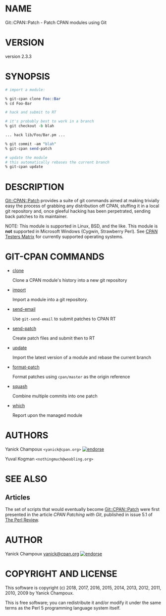 # NAME

Git::CPAN::Patch - Patch CPAN modules using Git

# VERSION

version 2.3.3

# SYNOPSIS

```perl
# import a module:

% git-cpan clone Foo::Bar
% cd Foo-Bar

# hack and submit to RT

# it's probably best to work in a branch
% git checkout -b blah

... hack lib/Foo/Bar.pm ...

% git commit -am "blah"
% git-cpan send-patch

# update the module
# this automatically rebases the current branch
% git-cpan update
```

# DESCRIPTION

[Git::CPAN::Patch](https://metacpan.org/pod/Git::CPAN::Patch) provides a suite of git commands
aimed at making trivially
easy the process of  grabbing
any distribution off CPAN, stuffing it
in a local git repository and, once gleeful
hacking has been perpetrated, sending back
patches to its maintainer.

NOTE: This module is supported in Linux, BSD, and the like. This 
module is **not** supported in Microsoft Windows (Cygwin, Strawberry Perl). 
See [CPAN Testers Matrix](http://matrix.cpantesters.org/?dist=Git-CPAN-Patch)
for currently supported operating systems.

# GIT-CPAN COMMANDS

- [clone](https://metacpan.org/pod/Git::CPAN::Patch::Command::Clone)

    Clone a CPAN module's history into a new git repository

- [import](https://metacpan.org/pod/Git::CPAN::Patch::Command::Import)

    Import a module into a git repository.

- [send-email](https://metacpan.org/pod/Git::CPAN::Patch::Command::SendEmail)

    Use `git-send-email` to submit patches to CPAN RT

- [send-patch](https://metacpan.org/pod/Git::CPAN::Patch::Command::SendPatch)

    Create patch files and submit then to RT

- [update](https://metacpan.org/pod/Git::CPAN::Patch::Command::Update)

    Import the latest version of a module and rebase the current branch

- [format-patch](https://metacpan.org/pod/Git::CPAN::Patch::Command::FormatPatch)

    Format patches using `cpan/master` as the origin reference

- [squash](https://metacpan.org/pod/Git::CPAN::Patch::Command::Squash)

    Combine multiple commits into one patch

- [which](https://metacpan.org/pod/Git::CPAN::Patch::Command::Which)

    Report upon the managed module

# AUTHORS

Yanick Champoux `<yanick@cpan.org>` [![endorse](http://api.coderwall.com/yanick/endorsecount.png)](http://coderwall.com/yanick)

Yuval Kogman `<nothingmuch@woobling.org>`

# SEE ALSO

## Articles

The set of scripts that would eventually become
[Git::CPAN::Patch](https://metacpan.org/pod/Git::CPAN::Patch) were first presented in the
article _CPAN Patching with Git_, published in
issue 5.1 of [The Perl Review](http://theperlreview.com).

# AUTHOR

Yanick Champoux <yanick@cpan.org> [![endorse](http://api.coderwall.com/yanick/endorsecount.png)](http://coderwall.com/yanick)

# COPYRIGHT AND LICENSE

This software is copyright (c) 2018, 2017, 2016, 2015, 2014, 2013, 2012, 2011, 2010, 2009 by Yanick Champoux.

This is free software; you can redistribute it and/or modify it under
the same terms as the Perl 5 programming language system itself.
